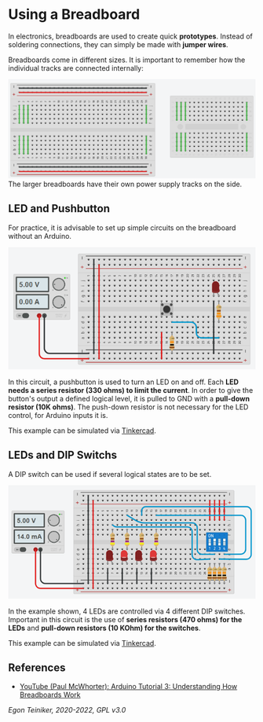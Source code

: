 # Using a Breadboard

In electronics, breadboards are used to create quick **prototypes**.
Instead of soldering connections, they can simply be made with **jumper wires**.

Breadboards come in different sizes. It is important to remember how the individual tracks are connected internally:

![Breadboards](figures/Breadboards.png)
The larger breadboards have their own power supply tracks on the side.

## LED and Pushbutton

For practice, it is advisable to set up simple circuits on the breadboard without an Arduino.

![LED and Pushbutton](figures/Breadboard-LED-Pushbutton.png)

In this circuit, a pushbutton is used to turn an LED on and off.
Each **LED needs a series resistor (330 ohms) to limit the current**.
In order to give the button's output a defined logical level, it is pulled to GND with a **pull-down resistor (10K ohms)**. The push-down resistor is not necessary for the LED control, for Arduino inputs it is.

This example can be simulated via [Tinkercad](https://www.tinkercad.com/things/8kKVf82GV4V).


## LEDs and DIP Switchs

A DIP switch can be used if several logical states are to be set.

![LEDs and Switches](figures/Breadboard-LED-Switch.png)

In the example shown, 4 LEDs are controlled via 4 different DIP switches. 
Important in this circuit is the use of **series resistors (470 ohms) for the LEDs** and **pull-down resistors (10 KOhm) for the switches**.

This example can be simulated via [Tinkercad](https://www.tinkercad.com/things/edBOW4fxukG).

## References

* [YouTube (Paul McWhorter): Arduino Tutorial 3: Understanding How Breadboards Work](https://youtu.be/CfdaJ4z4u4w)


*Egon Teiniker, 2020-2022, GPL v3.0* 
